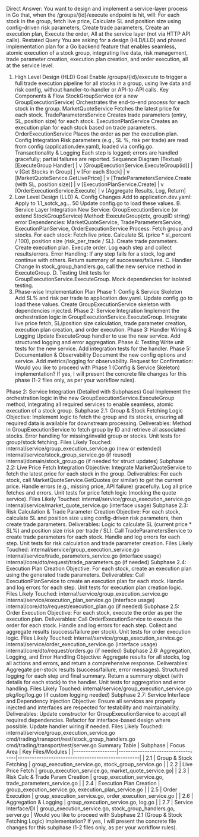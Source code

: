 Direct Answer:
You want to design and implement a service-layer process in Go that, when the /groups/{id}/execute endpoint is hit, will:
For each stock in the group, fetch live price,
Calculate SL and position size using config-driven risk parameters,
Create trade parameters,
Create an execution plan,
Execute the order,
All at the service layer (not via HTTP API calls).
Restated Query
You are asking for a design (HLD/LLD) and phased implementation plan for a Go backend feature that enables seamless, atomic execution of a stock group, integrating live data, risk management, trade parameter creation, execution plan creation, and order execution, all at the service level.
1. High Level Design (HLD)
Goal
Enable /groups/{id}/execute to trigger a full trade execution pipeline for all stocks in a group, using live data and risk config, without handler-to-handler or API-to-API calls.
Key Components & Flow
StockGroupService (or a new GroupExecutionService)
Orchestrates the end-to-end process for each stock in the group.
MarketQuoteService
Fetches the latest price for each stock.
TradeParametersService
Creates trade parameters (entry, SL, position size) for each stock.
ExecutionPlanService
Creates an execution plan for each stock based on trade parameters.
OrderExecutionService
Places the order as per the execution plan.
Config Integration
Risk parameters (e.g., SL %, risk per trade) are read from config (application.dev.yaml), loaded via config.go.
Transactionality & Logging
Each step is logged; errors are handled gracefully; partial failures are reported.
Sequence Diagram (Textual)
[ExecuteGroup Handler]
    |
    v
[GroupExecutionService.ExecuteGroup(id)]
    |
    v
[Get Stocks in Group]
    |
    v
[For each Stock]
    |
    v
[MarketQuoteService.GetLivePrice]
    |
    v
[TradeParametersService.Create (with SL, position size)]
    |
    v
[ExecutionPlanService.Create]
    |
    v
[OrderExecutionService.Execute]
    |
    v
[Aggregate Results, Log, Return]
2. Low Level Design (LLD)
A. Config Changes
Add to application.dev.yaml:
Apply to 1.1_sotck_ag...
50
Update config.go to load these values.
B. Service Layer Integration
New Service: GroupExecutionService (or extend StockGroupService)
Method: ExecuteGroup(ctx, groupID string) error
Dependencies: MarketQuoteService, TradeParametersService, ExecutionPlanService, OrderExecutionService
Process:
Fetch group and stocks.
For each stock:
Fetch live price.
Calculate SL (price * sl_percent / 100), position size (risk_per_trade / SL).
Create trade parameters.
Create execution plan.
Execute order.
Log each step and collect results/errors.
Error Handling:
If any step fails for a stock, log and continue with others.
Return summary of successes/failures.
C. Handler Change
In stock_group_handlers.go, call the new service method in ExecuteGroup.
D. Testing
Unit tests for GroupExecutionService.ExecuteGroup.
Mock dependencies for isolated testing.
3. Phase-wise Implementation Plan
Phase 1: Config & Service Skeleton
Add SL% and risk per trade to application.dev.yaml.
Update config.go to load these values.
Create GroupExecutionService skeleton with dependencies injected.
Phase 2: Service Integration
Implement the orchestration logic in GroupExecutionService.ExecuteGroup.
Integrate live price fetch, SL/position size calculation, trade parameter creation, execution plan creation, and order execution.
Phase 3: Handler Wiring & Logging
Update ExecuteGroup handler to use the new service.
Add structured logging and error aggregation.
Phase 4: Testing
Write unit tests for the new service.
Add integration tests for the handler.
Phase 5: Documentation & Observability
Document the new config options and service.
Add metrics/logging for observability.
Request for Confirmation:
Would you like to proceed with Phase 1 (Config & Service Skeleton) implementation?
If yes, I will present the concrete file changes for this phase (1-2 files only, as per your workflow rules).



Phase 2: Service Integration (Detailed with Subphases)
Goal
Implement the orchestration logic in the new GroupExecutionService.ExecuteGroup method, integrating all required services to enable seamless, atomic execution of a stock group.
Subphase 2.1: Group & Stock Fetching Logic
Objective:
Implement logic to fetch the group and its stocks, ensuring all required data is available for downstream processing.
Deliverables:
Method in GroupExecutionService to fetch group by ID and retrieve all associated stocks.
Error handling for missing/invalid group or stocks.
Unit tests for group/stock fetching.
Files Likely Touched:
internal/service/group_execution_service.go (new or extended)
internal/service/stock_group_service.go (if reused)
internal/domain/stock_group.go (if needed for struct updates)
Subphase 2.2: Live Price Fetch Integration
Objective:
Integrate MarketQuoteService to fetch the latest price for each stock in the group.
Deliverables:
For each stock, call MarketQuoteService.GetQuotes (or similar) to get the current price.
Handle errors (e.g., missing price, API failure) gracefully.
Log all price fetches and errors.
Unit tests for price fetch logic (mocking the quote service).
Files Likely Touched:
internal/service/group_execution_service.go
internal/service/market_quote_service.go (interface usage)
Subphase 2.3: Risk Calculation & Trade Parameter Creation
Objective:
For each stock, calculate SL and position size using config-driven risk parameters, then create trade parameters.
Deliverables:
Logic to calculate SL (current price * SL%) and position size (risk per trade / SL).
Call TradeParametersService to create trade parameters for each stock.
Handle and log errors for each step.
Unit tests for risk calculation and trade parameter creation.
Files Likely Touched:
internal/service/group_execution_service.go
internal/service/trade_parameters_service.go (interface usage)
internal/core/dto/request/trade_parameters.go (if needed)
Subphase 2.4: Execution Plan Creation
Objective:
For each stock, create an execution plan using the generated trade parameters.
Deliverables:
Call ExecutionPlanService to create an execution plan for each stock.
Handle and log errors for each step.
Unit tests for execution plan creation logic.
Files Likely Touched:
internal/service/group_execution_service.go
internal/service/execution_plan_service.go (interface usage)
internal/core/dto/request/execution_plan.go (if needed)
Subphase 2.5: Order Execution
Objective:
For each stock, execute the order as per the execution plan.
Deliverables:
Call OrderExecutionService to execute the order for each stock.
Handle and log errors for each step.
Collect and aggregate results (success/failure per stock).
Unit tests for order execution logic.
Files Likely Touched:
internal/service/group_execution_service.go
internal/service/order_execution_service.go (interface usage)
internal/core/dto/request/orders.go (if needed)
Subphase 2.6: Aggregation, Logging, and Error Handling
Objective:
Aggregate results for all stocks, log all actions and errors, and return a comprehensive response.
Deliverables:
Aggregate per-stock results (success/failure, error messages).
Structured logging for each step and final summary.
Return a summary object (with details for each stock) to the handler.
Unit tests for aggregation and error handling.
Files Likely Touched:
internal/service/group_execution_service.go
pkg/log/log.go (if custom logging needed)
Subphase 2.7: Service Interface and Dependency Injection
Objective:
Ensure all services are properly injected and interfaces are respected for testability and maintainability.
Deliverables:
Update constructor for GroupExecutionService to accept all required dependencies.
Refactor for interface-based design where possible.
Update handler wiring if needed.
Files Likely Touched:
internal/service/group_execution_service.go
cmd/trading/transport/rest/stock_group_handlers.go
cmd/trading/transport/rest/server.go
Summary Table
| Subphase | Focus Area | Key Files/Modules |
|------------------|-----------------------------------|---------------------------------------------------|
| 2.1 | Group & Stock Fetching | group_execution_service.go, stock_group_service.go |
| 2.2 | Live Price Fetch | group_execution_service.go, market_quote_service.go|
| 2.3 | Risk Calc & Trade Param Creation | group_execution_service.go, trade_parameters_service.go |
| 2.4 | Execution Plan Creation | group_execution_service.go, execution_plan_service.go |
| 2.5 | Order Execution | group_execution_service.go, order_execution_service.go |
| 2.6 | Aggregation & Logging | group_execution_service.go, log.go |
| 2.7 | Service Interface/DI | group_execution_service.go, stock_group_handlers.go, server.go |
Would you like to proceed with Subphase 2.1 (Group & Stock Fetching Logic) implementation?
If yes, I will present the concrete file changes for this subphase (1-2 files only, as per your workflow rules).
